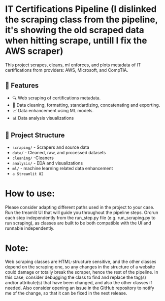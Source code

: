 # IT Certifications Pipeline (I dislinked the scraping class from the pipeline, it's showing the old scraped data when hitting scrape, untill I fix the AWS scraper)
 
This project scrapes, cleans, ml enforces, and plots metadata of IT certifications from providers: AWS, Microsoft, and CompTIA.

## 📌 Features

- 🔍 Web scraping of certifications metadata.
- 🧹 Data cleaning, formatting, standardizing, concatenating and exporting.
- 📈 Data enhancement using ML models.
- 📊 Data analysis visualizations


## 📁 Project Structure

- `scraping/` - Scrapers and source data
- `data/` - Cleaned, raw, and processed datasets
- `cleaning/` -Cleaners 
- `analysis/` - EDA and visualizations
- `ml/` - machine learning related data enhancement
- `a Streamlit UI`

# How to use:
Please consider adapting different paths used in the project to your case.
Run the treamlit UI that will guide you throughout the pipeline steps. Orcrun each step independently from the run_step.py file (e.g. run_scraping.py to run scraping), as classes are built to be both compatible with the UI and runnable independently.

# Note:
Web scraping classes are HTML-structure sensitive, and the other classes depend on the scraping one, so any changes in the structure of a website could damage or totally break the scraper, hence the rest of the pipeline.
In this case, consider debugging the class to find and replace the tag(s) and/or attribute(s) that have been changed, and also the other classes if needed. Also consider opening an issue in the GitHub repository to notify me of the change, so that it can be fixed in the next release.

